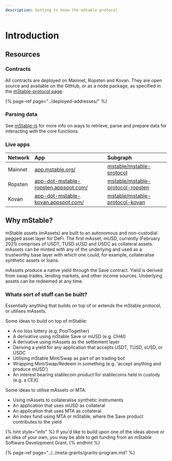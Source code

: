 ```yaml
---
description: Getting to know the mStable protocol
---
```


# Introduction

## Resources

### **Contracts**

All contracts are deployed on Mainnet, Ropsten and Kovan. They are open source and available on the GitHub, or as a node package, as specified in the [mStable-protocol page]().

{% page-ref page="../deployed-addresses/" %}

### Parsing data

See [mStable-js](../mstable-js.md) for more info on ways to retrieve, parse and prepare data for interacting with the core functions.

### Live apps

| Network | App | Subgraph |
| :--- | :--- | :--- |
| Mainnet | [app.mstable.org/](https://mstable.app/) | [mstable/mstable-protocol](https://thegraph.com/explorer/subgraph/mstable/mstable-protocol) |
| Ropsten | [app-dot-mstable-ropsten.appspot.com/](http://app-dot-mstable-ropsten.appspot.com/) | [mstable/mstable-protocol-ropsten](https://thegraph.com/explorer/subgraph/mstable/mstable-protocol-ropsten) |
| Kovan | [app-dot-mstable-kovan.appspot.com/](https://app-dot-mstable-kovan.appspot.com/) | [mstable/mstable-protocol-kovan](https://thegraph.com/explorer/subgraph/mstable/mstable-protocol-kovan) |

## Why mStable?

mStable assets \(mAssets\) are built to an autonomous and non-custodial pegged asset layer for DeFi. The first mAsset, mUSD, currently \(February 2021\) comprises of USDT, TUSD sUSD and USDC as collateral assets. mAssets can be minted with any of the underlying and used as a trustworthy base layer with which one could, for example, collateralise synthetic assets or loans.

mAssets produce a native yield through the Save contract. Yield is derived from swap trades, lending markets, and other income sources. Underlying assets can be redeemed at any time.

### Whats sort of stuff can be built? <a id="bb4f"></a>

Essentially anything that builds on top of or extends the mStable protocol, or utilises mAssets. 

Some ideas to build on top of mStable:

* A no loss lottery \(e.g. PoolTogether\)
* A derivative using mStable Save or mUSD \(e.g. CHAI\)
* A derivative using mAssets as the settlement layer
* Deriving a yield for any application that accepts USDT, TUSD, sUSD, or USDC
* Utilising mStable Mint/Swap as part of an trading bot
* Wrapping Mint/Swap/Redeem in something \(e.g. ‘accept anything and produce mUSD’\)
* An interest bearing stablecoin product for stablecoins held in custody \(e.g. a CEX\)

Some ideas to utilise mAssets or MTA:

* Using mAssets to collateralise synthetic instruments
* An application that uses mUSD as collateral
* An application that uses MTA as collateral
* An index fund using MTA or mStable, where the Save product contributes to the yield

{% hint style="info" %}
If you'd like to build upon one of the ideas above or an idea of your own, you may be able to get funding from an mStable Software Development Grant.
{% endhint %}

{% page-ref page="../../meta-grants/grants-program.md" %}



